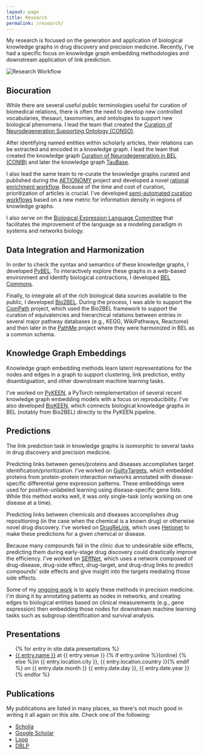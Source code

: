 ```yaml
---
layout: page
title: Research
permalink: /research/
---
```

My research is focused on the generation and application of biological
knowledge graphs in drug discovery and precision medicine. Recently, I've
had a specific focus on knowledge graph embedding methodologies and downstream
application of link prediction.

<img src="/img/research_workflow.png" alt="Research Workflow"/>

## Biocuration

While there are several useful public terminologies useful for curation of
biomedical relations, there is often the need to develop new controlled
vocabularies, thesauri, taxonomies, and ontologies to support new biological
phenomena. I lead the team that created the [Curation of Neurodegeneration
Supporting Ontology (CONSO)](https://github.com/pharmacome/conso).

After identifying named entities within scholarly articles, their relations can
be extracted and encoded in a knowledge graph. I lead the team that created the
knowledge graph [Curation of Neurodegeneration in BEL (CONIB)](https://github.com/pharmacome/conib)
and later the knowledge graph [TauBase](https://github.com/pharmacome/taubase).

I also lead the same team to re-curate the knowledge graphs curated and
published during the [AETIONOMY](https://www.aetionomy.eu/) project and developed
a novel [rational enrichment workflow](https://github.com/bel-enrichment/bel-enrichment).
Because of the time and cost of curation, prioritization of articles is crucial.
I've developed [semi-automated curation workflows](https://doi.org/10.1093/database/baz068)
based on a new metric for information density in regions of knowledge graphs.

I also serve on the [Biological Expression Language Committee](https://bep.bel.bio) that
facilitates the improvement of the language as a modeling paradigm in systems and networks
biology.

## Data Integration and Harmonization

In order to check the syntax and semantics of these knowledge graphs, I developed
[PyBEL](https://github.com/pybel). To interactively explore these graphs in a
web-based environment and identify biological contractions, I developed
[BEL Commons](https://github.com/bel-commons).

Finally, to integrate all of the rich biological data sources available to the
public, I developed [Bio2BEL](https://github.com/bio2bel). During the process,
I was able to support the [ComPath](https://github.com/compath) project, which
used the Bio2BEL framework to support the curation of equivalencies and hierarchical
relations between entries in several major pathway databases (e.g., KEGG, WikiPathways, Reactome)
and then later in the [PathMe](https://github.com/pathme) project where they were
harmonized in BEL as a common schema.

## Knowledge Graph Embeddings

Knowledge graph embedding methods learn latent representations for the nodes
and edges in a graph to support clustering, link prediction, entity
disambiguation, and other downstream machine learning tasks.

I've worked on [PyKEEN](https://github.com/smartdataanalytics/pykeen), a
PyTorch reimplementation of several recent knowledge graph embedding models
with a focus on reproducibility. I've also developed [BioKEEN](https://github.com/smartdataanalytics/biokeen),
which connects biological knowledge graphs in BEL (notably from Bio2BEL)
directly to the PyKEEN pipeline.

## Predictions

The link prediction task in knowledge graphs is isomorphic to several tasks in
drug discovery and precision medicine.

Predicting links between genes/proteins and diseases accomplishes target
identification/prioritization. I've worked on [GuiltyTargets](https://github.com/guiltytargets), 
which embedded proteins from protein-protein interaction networks annotated
with disease-specific differential gene expression patterns. These embeddings
were used for positive-unlabeled learning using disease-specific gene lists.
While this method works well, it was only single-task (only working
on one disease at a time).

Predicting links between chemicals and diseases accomplishes drug repositioning
(in the case when the chemical is a known drug) or otherwise novel drug
discovery. I've worked on [DrugReLink](https://github.com/drugrelink),
which uses [Hetionet](https://het.io) to make these predictions for a given
chemical or disease.

Because many compounds fail in the clinic due to undesirable side effects,
predicting them during early-stage drug discovery could drastically improve
the efficiency. I've worked on [SEffNet](https://github.com/seffnet), which
uses a network composed of drug-disease, drug-side effect, drug-target, and
drug-drug links to predict compounds' side effects and give insight into
the targets mediating those side effects.

Some of my [ongoing work](https://github.com/clepp) is to apply these methods
in precision medicine. I'm doing it by annotating patients as nodes in
networks, and creating edges to biological entities based on clinical
measurements (e.g., gene expression) then embedding those nodes for downstream
machine learning tasks such as subgroup identification and survival analysis.

## Presentations

<ul>
{% for entry in site.data.presentations %}
    <li>
    <a href="{{ entry.url }}">{{ entry.name }}</a>
    at {{ entry.venue }} {% if entry.online %}(online) {% else %}in {{ entry.location.city }}, {{ entry.location.country }}{% endif %} on {{ entry.date.month }} 
    {{ entry.date.day }}, {{ entry.date.year }}
    </li>
{% endfor %}
</ul>

## Publications

My publications are listed in many places, so there's not much good in writing it all again on this site.
Check one of the following:

- [Scholia](https://tools.wmflabs.org/scholia/author/Q47475003)
- [Google Scholar](https://scholar.google.com/citations?user=PjrpzUIAAAAJ)
- [Loop](https://loop.frontiersin.org/people/827476/overview)
- [DBLP](https://dblp.org/pid/199/2168)
